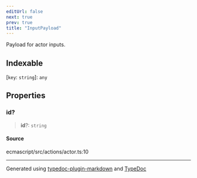 ```yaml
---
editUrl: false
next: true
prev: true
title: "InputPayload"
---
```


Payload for actor inputs.

## Indexable

 \[`key`: `string`\]: `any`

## Properties

### id?

> **id**?: `string`

#### Source

ecmascript/src/actions/actor.ts:10

***

Generated using [typedoc-plugin-markdown](https://www.npmjs.com/package/typedoc-plugin-markdown) and [TypeDoc](https://typedoc.org/)

